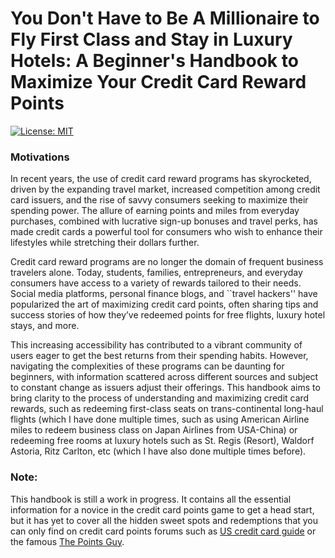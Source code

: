 # You Don't Have to Be A Millionaire to Fly First Class and Stay in Luxury Hotels: A Beginner's Handbook to Maximize Your Credit Card Reward Points
 [![License:
 MIT](https://img.shields.io/badge/License-MIT-yellow.svg)](https://opensource.org/licenses/MIT)
### Motivations
In recent years, the use of credit card reward programs has skyrocketed, driven by the expanding travel market, increased competition among credit card issuers, and the rise of savvy consumers seeking to maximize their spending power. The allure of earning points and miles from everyday purchases, combined with lucrative sign-up bonuses and travel perks, has made credit cards a powerful tool for consumers who wish to enhance their lifestyles while stretching their dollars further.

Credit card reward programs are no longer the domain of frequent business travelers alone. Today, students, families, entrepreneurs, and everyday consumers have access to a variety of rewards tailored to their needs. Social media platforms, personal finance blogs, and ``travel hackers'' have popularized the art of maximizing credit card points, often sharing tips and success stories of how they’ve redeemed points for free flights, luxury hotel stays, and more.

This increasing accessibility has contributed to a vibrant community of users eager to get the best returns from their spending habits. However, navigating the complexities of these programs can be daunting for beginners, with information scattered across different sources and subject to constant change as issuers adjust their offerings. This handbook aims to bring clarity to the process of understanding and maximizing credit card rewards, such as redeeming first-class seats on trans-continental long-haul flights (which I have done multiple times, such as using American Airline miles to redeem business class on Japan Airlines from USA-China) or redeeming free rooms at luxury hotels such as St. Regis (Resort), Waldorf Astoria, Ritz Carlton, etc (which I have also done multiple times before).

### Note:
This handbook is still a work in progress. It contains all the essential information for a novice in the credit card points game to get a head start, but it has yet to cover all the hidden sweet spots and redemptions that you can only find on credit card points forums such as [US credit card guide](https://www.uscreditcardguide.com/en/) or the famous [The Points Guy](https://thepointsguy.com/). 

